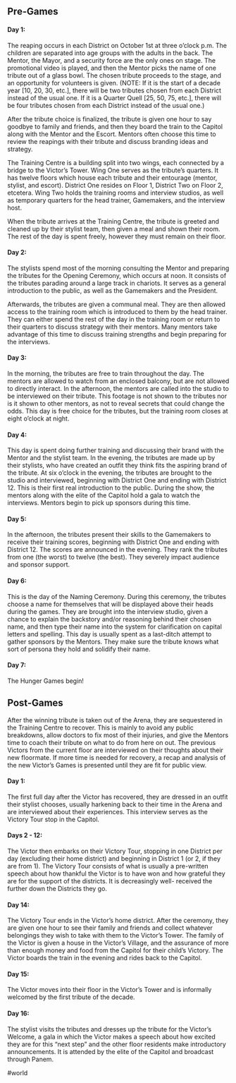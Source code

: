 ## Pre-Games

#### Day 1:
The reaping occurs in each District on October 1st at three o’clock p.m. The children are separated into age groups with the adults in the back. The Mentor, the Mayor, and a security force are the only ones on stage. The promotional video is played, and then the Mentor picks the name of one tribute out of a glass bowl. The chosen tribute proceeds to the stage, and an opportunity for volunteers is given. (NOTE: If it is the start of a decade year \[10, 20, 30, etc.], there will be two tributes chosen from each District instead of the usual one. If it is a Quarter Quell \[25, 50, 75, etc.], there will be four tributes chosen from each District instead of the usual one.)

After the tribute choice is finalized, the tribute is given one hour to say goodbye to family and friends, and then they board the train to the Capitol along with the Mentor and the Escort. Mentors often choose this time to review the reapings with their tribute and discuss branding ideas and strategy. 

The Training Centre is a building split into two wings, each connected by a bridge to the Victor’s Tower. Wing One serves as the tribute’s quarters. It has twelve floors which house each tribute and their entourage (mentor, stylist, and escort). District One resides on Floor 1, District Two on Floor 2, etcetera. Wing Two holds the training rooms and interview studios, as well as temporary quarters for the head trainer, Gamemakers, and the interview host.

When the tribute arrives at the Training Centre, the tribute is greeted and cleaned up by their stylist team, then given a meal and shown their room. The rest of the day is spent freely, however they must remain on their floor.

#### Day 2:
The stylists spend most of the morning consulting the Mentor and preparing the tributes for the Opening Ceremony, which occurs at noon. It consists of the tributes parading around a large track in chariots. It serves as a general introduction to the public, as well as the Gamemakers and the President. 

Afterwards, the tributes are given a communal meal. They are then allowed access to the training room which is introduced to them by the head trainer. They can either spend the rest of the day in the training room or return to their quarters to discuss strategy with their mentors. Many mentors take advantage of this time to discuss training strengths and begin preparing for the interviews.

#### Day 3: 
In the morning, the tributes are free to train throughout the day. The mentors are allowed to watch from an enclosed balcony, but are not allowed to directly interact. In the afternoon, the mentors are called into the studio to be interviewed on their tribute. This footage is not shown to the tributes nor is it shown to other mentors, as not to reveal secrets that could change the odds. This day is free choice for the tributes, but the training room closes at eight o’clock at night.

#### Day 4: 
This day is spent doing further training and discussing their brand with the Mentor and the stylist team. In the evening, the tributes are made up by their stylists, who have created an outfit they think fits the aspiring brand of the tribute. At six o’clock in the evening, the tributes are brought to the studio and interviewed, beginning with District One and ending with District 12. This is their first real introduction to the public. During the show, the mentors along with the elite of the Capitol hold a gala to watch the interviews. Mentors begin to pick up sponsors during this time.

#### Day 5: 
In the afternoon, the tributes present their skills to the Gamemakers to receive their training scores, beginning with District One and ending with District 12. The scores are announced in the evening. They rank the tributes from one (the worst) to twelve (the best). They severely impact audience and sponsor support.

#### Day 6: 
This is the day of the Naming Ceremony. During this ceremony, the tributes choose a name for themselves that will be displayed above their heads during the games. They are brought into the interview studio, given a chance to explain the backstory and/or reasoning behind their chosen name, and then type their name into the system for clarification on capital letters and spelling. This day is usually spent as a last-ditch attempt to gather sponsors by the Mentors. They make sure the tribute knows what sort of persona they hold and solidify their name.

#### Day 7:
The Hunger Games begin!

## Post-Games
After the winning tribute is taken out of the Arena, they are sequestered in the Training Centre to recover. This is mainly to avoid any public breakdowns, allow doctors to fix most of their injuries, and give the Mentors time to coach their tribute on what to do from here on out. The previous Victors from the current floor are interviewed on their thoughts about their new floormate. If more time is needed for recovery, a recap and analysis of the new Victor’s Games is presented until they are fit for public view.

#### Day 1:
The first full day after the Victor has recovered, they are dressed in an outfit their stylist chooses, usually harkening back to their time in the Arena and are interviewed about their experiences. This interview serves as the Victory Tour stop in the Capitol.

#### Days 2 - 12:
The Victor then embarks on their Victory Tour, stopping in one District per day (excluding their home district) and beginning in District 1 (or 2, if they are from 1). The Victory Tour consists of what is usually a pre-written speech about how thankful the Victor is to have won and how grateful they are for the support of the districts. It is decreasingly well- received the further down the Districts they go.

#### Day 14:
The Victory Tour ends in the Victor’s home district. After the ceremony, they are given one hour to see their family and friends and collect whatever belongings they wish to take with them to the Victor’s Tower. The family of the Victor is given a house in the Victor’s Village, and the assurance of more than enough money and food from the Capitol for their child’s Victory. The Victor boards the train in the evening and rides back to the Capitol. 

#### Day 15: 
The Victor moves into their floor in the Victor’s Tower and is informally welcomed by the first tribute of the decade.

#### Day 16: 
The stylist visits the tributes and dresses up the tribute for the Victor’s Welcome, a gala in which the Victor makes a speech about how excited they are for this “next step” and the other floor residents make introductory announcements. It is attended by the elite of the Capitol and broadcast through Panem.

#world